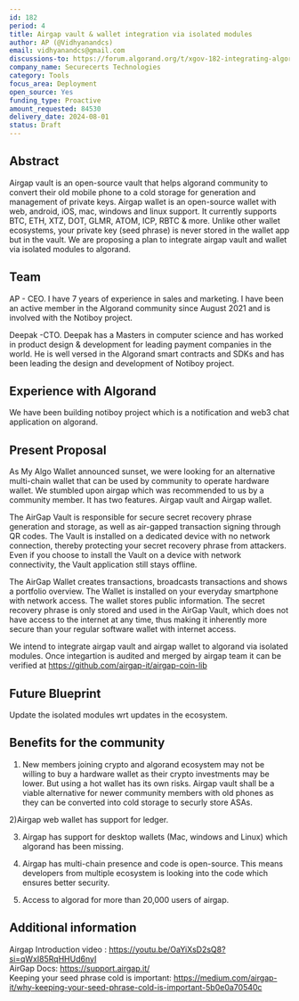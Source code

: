 ```yaml
---
id: 182
period: 4
title: Airgap vault & wallet integration via isolated modules
author: AP (@Vidhyanandcs)
email: vidhyanandcs@gmail.com
discussions-to: https://forum.algorand.org/t/xgov-182-integrating-algorand-to-airgap-vault-wallet-via-isolated-modules/11818
company_name: Securecerts Technologies
category: Tools
focus_area: Deployment
open_source: Yes
funding_type: Proactive
amount_requested: 84530
delivery_date: 2024-08-01
status: Draft
---
```


## Abstract

Airgap vault is an open-source vault that helps algorand community  to convert their old mobile phone to a cold storage for generation and management of private keys. Airgap wallet is an open-source wallet with web, android, iOS, mac, windows and linux support. It currently supports BTC, ETH, XTZ, DOT, GLMR, ATOM, ICP, RBTC & more. Unlike other wallet ecosystems, your private key (seed phrase) is never stored in the wallet app but in the vault. We are proposing a plan to integrate airgap vault and wallet via isolated modules to algorand.

## Team

AP - CEO. I have 7 years of experience in sales and marketing. I have been an active member in the Algorand community since August 2021 and is involved with the Notiboy project.

Deepak -CTO. Deepak has a Masters in computer science and has worked in product design & development for leading payment companies in the world. He is well versed in the Algorand smart contracts and SDKs and has been leading the design and development of Notiboy project.

## Experience with Algorand

We have been building notiboy project which is a notification and web3 chat application on algorand.

## Present Proposal

As My Algo Wallet announced sunset, we were looking for an alternative multi-chain wallet that can be used by community to operate hardware wallet. We stumbled upon airgap which was recommended to us by a community member. It has two features. Airgap vault and Airgap wallet.

The AirGap Vault is responsible for secure secret recovery phrase generation and storage, as well as air-gapped transaction signing through QR codes. The Vault is installed on a dedicated device with no network connection, thereby protecting your secret recovery phrase from attackers. Even if you choose to install the Vault on a device with network connectivity, the Vault application still stays offline.

The AirGap Wallet creates transactions, broadcasts transactions and shows a portfolio overview. The Wallet is installed on your everyday smartphone with network access. The wallet stores public information. The secret recovery phrase is only stored and used in the AirGap Vault, which does not have access to the internet at any time, thus making it inherently more secure than your regular software wallet with internet access.

We intend to integrate airgap vault and airgap wallet to algorand via isolated modules. Once integartion is audited and merged by airgap team it can be verified at
https://github.com/airgap-it/airgap-coin-lib

## Future Blueprint

Update the isolated modules wrt updates in the ecosystem.

## Benefits for the community

1) New members joining crypto and algorand ecosystem may not be willing to buy a hardware wallet as their crypto investments may be lower. But using a hot wallet has its own risks. Airgap vault shall be a viable alternative for newer community members with old phones as they can be converted into cold storage to securly store ASAs.

2)Airgap web wallet has support for ledger.

3) Airgap has support for desktop wallets (Mac, windows and Linux) which algorand has been missing.

4) Airgap has multi-chain presence and code is open-source. This means developers from multiple ecosystem is looking into the code which ensures better security.

5) Access to algorad for more than 20,000 users of airgap.

## Additional information

Airgap Introduction video : https://youtu.be/OaYiXsD2sQ8?si=qWxI85RqHHUd6nyI  <br>
AirGap Docs: https://support.airgap.it/ <br>
Keeping your seed phrase cold is important: https://medium.com/airgap-it/why-keeping-your-seed-phrase-cold-is-important-5b0e0a70540c
